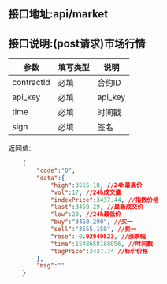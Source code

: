 ## 接口地址:api/market

## 接口说明:(post请求)市场行情


|参数|	填写类型|	说明|
|------------|--------|-----------------------------|
|contractId|	必填|	合约ID|
|api_key|	必填|	api_key|
|time|	必填|	时间戳|
|sign|	必填|	签名|

返回值:
```json
	{
	    "code":"0",
	    "data":{
	        "high":3555.18, //24h最高价
	        "vol":17, //24h成交量
	        "indexPrice":3437.44, //指数价格
	        "last":3450.29, //最新成交价
	        "low":20, //24h最低价
	        "buy":"3450.290", //买一
	        "sell":"3555.150", //卖一
	        "rose":-0.02949523, //涨跌幅
	        "time":1548658188056, //时间戳
	        "tagPrice":3437.74 //标价价格
	    },
	    "msg":""
	}
```